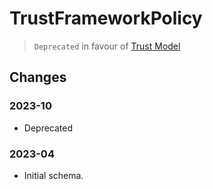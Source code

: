 # TrustFrameworkPolicy

> `Deprecated` in favour of [Trust Model](../../../ebsi-trust-model)

## Changes

### 2023-10

- Deprecated

### 2023-04

- Initial schema.
